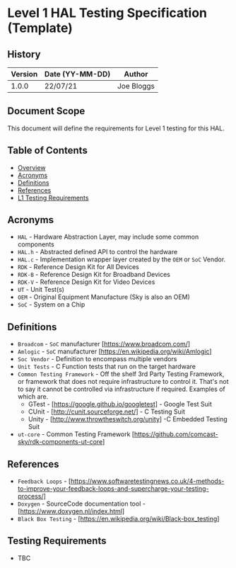 # Level 1 HAL Testing Specification (Template)

## History

|Version|Date (YY-MM-DD)|Author|
|-------|-----|-----|
|1.0.0| 22/07/21 |Joe Bloggs|

## Document Scope

This document will define the requirements for Level 1 testing for this HAL.

## Table of Contents

- [Overview](#overview)
- [Acronyms](#acronyms)
- [Definitions](#definitions)
- [References](#references)
- [L1 Testing Requirements](#l1-testing-requirements)

## Acronyms

- `HAL` \- Hardware Abstraction Layer, may include some common components
- `HAL.h` \- Abstracted defined API to control the hardware
- `HAL.c` \- Implementation wrapper layer created by the `OEM` or `SoC` Vendor.
- `RDK` \- Reference Design Kit for All Devices
- `RDK-B` \- Reference Design Kit for Broadband Devices
- `RDK-V` \- Reference Design Kit for Video Devices
- `UT` \- Unit Test(s)
- `OEM` \- Original Equipment Manufacture (Sky is also an OEM)
- `SoC` \- System on a Chip

## Definitions

- `Broadcom` \- `SoC` manufacturer [https://www.broadcom.com/]
- `Amlogic` \- `SoC` manufacturer [https://en.wikipedia.org/wiki/Amlogic]
- `Soc Vendor` \- Definition to encompass multiple vendors
- `Unit Tests` \- C Function tests that run on the target hardware
- `Common Testing Framework` \- Off the shelf 3rd Party Testing Framework, or framework that does not require infrastructure to control it. That's not to say it cannot be controlled via infrastructure if required. Examples of which are.
  - GTest - [https://google.github.io/googletest] \- Google Test Suit
  - CUnit - [http://cunit.sourceforge.net/] \- C Testing Suit
  - Unity - [http://www.throwtheswitch.org/unity] -C Embedded Testing Suit
- `ut-core` - Common Testing Framework [https://github.com/comcast-sky/rdk-components-ut-core]

## References

- `Feedback Loops` \- [https://www.softwaretestingnews.co.uk/4-methods-to-improve-your-feedback-loops-and-supercharge-your-testing-process/]
- `Doxygen` \- SourceCode documentation tool - [https://www.doxygen.nl/index.html]
- `Black Box Testing` \- [https://en.wikipedia.org/wiki/Black-box_testing]

## Testing Requirements

- TBC

